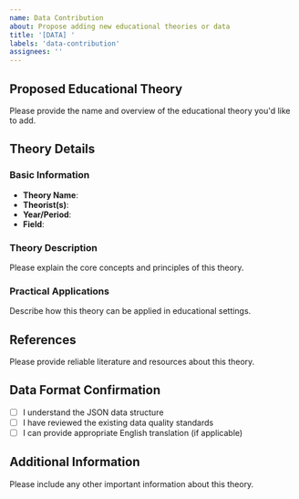 ```yaml
---
name: Data Contribution
about: Propose adding new educational theories or data
title: '[DATA] '
labels: 'data-contribution'
assignees: ''
---
```


## Proposed Educational Theory
Please provide the name and overview of the educational theory you'd like to add.

## Theory Details
### Basic Information
- **Theory Name**: 
- **Theorist(s)**: 
- **Year/Period**: 
- **Field**: 

### Theory Description
Please explain the core concepts and principles of this theory.

### Practical Applications
Describe how this theory can be applied in educational settings.

## References
Please provide reliable literature and resources about this theory.

## Data Format Confirmation
- [ ] I understand the JSON data structure
- [ ] I have reviewed the existing data quality standards
- [ ] I can provide appropriate English translation (if applicable)

## Additional Information
Please include any other important information about this theory.
